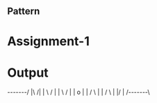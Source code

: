 ## Pattern
# Assignment-1

# Output

\-------/
|\     /|
| \   / |
|  \ /  |
|   o   |
|  / \  |
| /   \ |
|/     \|
/-------\